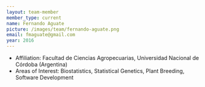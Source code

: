 ```yaml
---
layout: team-member
member_type: current
name: Fernando Aguate
picture: /images/team/fernando-aguate.png
email: fmaguate@gmail.com
year: 2016
---
```


- Affiliation: Facultad de Ciencias Agropecuarias, Universidad Nacional de Córdoba (Argentina)
- Areas of Interest: Biostatistics, Statistical Genetics, Plant Breeding, Software Development
